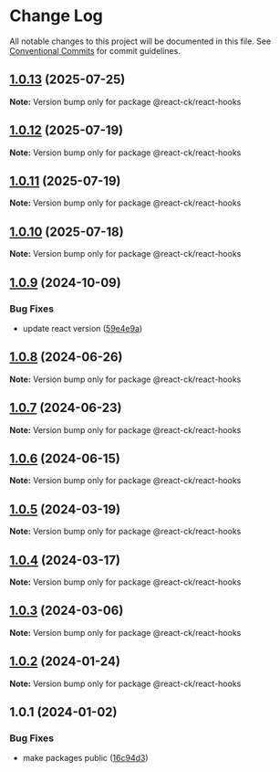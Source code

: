 # Change Log

All notable changes to this project will be documented in this file.
See [Conventional Commits](https://conventionalcommits.org) for commit guidelines.

## [1.0.13](https://github.com/abelflopes/react-ck/compare/@react-ck/react-hooks@1.0.12...@react-ck/react-hooks@1.0.13) (2025-07-25)

**Note:** Version bump only for package @react-ck/react-hooks





## [1.0.12](https://github.com/abelflopes/react-ck/compare/@react-ck/react-hooks@1.0.11...@react-ck/react-hooks@1.0.12) (2025-07-19)

**Note:** Version bump only for package @react-ck/react-hooks





## [1.0.11](https://github.com/abelflopes/react-ck/compare/@react-ck/react-hooks@1.0.10...@react-ck/react-hooks@1.0.11) (2025-07-19)

**Note:** Version bump only for package @react-ck/react-hooks





## [1.0.10](https://github.com/abelflopes/react-ck/compare/@react-ck/react-hooks@1.0.9...@react-ck/react-hooks@1.0.10) (2025-07-18)

**Note:** Version bump only for package @react-ck/react-hooks





## [1.0.9](https://github.com/abelflopes/react-ck/compare/@react-ck/react-hooks@1.0.8...@react-ck/react-hooks@1.0.9) (2024-10-09)


### Bug Fixes

* update react version ([59e4e9a](https://github.com/abelflopes/react-ck/commit/59e4e9afa979d29efdc793f3441ed528971844ca))



## [1.0.8](https://github.com/abelflopes/react-ck/compare/@react-ck/react-hooks@1.0.7...@react-ck/react-hooks@1.0.8) (2024-06-26)

**Note:** Version bump only for package @react-ck/react-hooks





## [1.0.7](https://github.com/abelflopes/react-ck/compare/@react-ck/react-hooks@1.0.6...@react-ck/react-hooks@1.0.7) (2024-06-23)

**Note:** Version bump only for package @react-ck/react-hooks





## [1.0.6](https://github.com/abelflopes/react-ck/compare/@react-ck/react-hooks@1.0.5...@react-ck/react-hooks@1.0.6) (2024-06-15)

**Note:** Version bump only for package @react-ck/react-hooks





## [1.0.5](https://github.com/abelflopes/react-ck/compare/@react-ck/react-hooks@1.0.4...@react-ck/react-hooks@1.0.5) (2024-03-19)

**Note:** Version bump only for package @react-ck/react-hooks





## [1.0.4](https://github.com/abelflopes/react-ck/compare/@react-ck/react-hooks@1.0.3...@react-ck/react-hooks@1.0.4) (2024-03-17)

**Note:** Version bump only for package @react-ck/react-hooks





## [1.0.3](https://github.com/abelflopes/react-ck/compare/@react-ck/react-hooks@1.0.2...@react-ck/react-hooks@1.0.3) (2024-03-06)

**Note:** Version bump only for package @react-ck/react-hooks





## [1.0.2](https://github.com/abelflopes/react-ck/compare/@react-ck/react-hooks@1.0.1...@react-ck/react-hooks@1.0.2) (2024-01-24)

**Note:** Version bump only for package @react-ck/react-hooks





## 1.0.1 (2024-01-02)


### Bug Fixes

* make packages public ([16c94d3](https://github.com/abelflopes/react-ck/commit/16c94d3bd288a46084896f7fa6f2be33a3609e4f))

